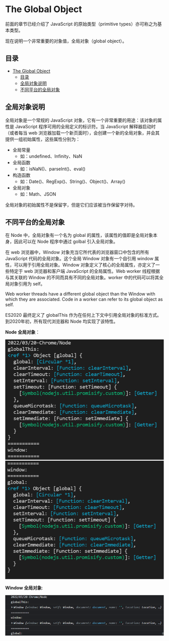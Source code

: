 # The Global Object

前面的章节已经介绍了 JavaScript 的原始类型（primitive types）亦可称之为基本类型。

现在说明一个非常重要的对象值，全局对象（global object）。

## 目录

- [The Global Object](#the-global-object)
  - [目录](#目录)
  - [全局对象说明](#全局对象说明)
  - [不同平台的全局对象](#不同平台的全局对象)

## 全局对象说明

全局对象是一个常规的 JavaScript 对象，它有一个非常重要的用途：该对象的属性是 JavaScript 程序可用的全局定义的标识符。当 JavaScript 解释器启动时（或者每当 web 浏览器加载一个新页面时），会创建一个新的全局对象，并会其提供一组初始属性，这些属性分别为：

- 全局常量
  - 如：undefined、Infinity、NaN
- 全局函数
  - 如：isNaN()、parseInt()、eval()
- 构造函数
  - 如：Date()、RegExp()、String()、Object()、Array()
- 全局对象
  - 如：Math、JSON

全局对象的初始属性不是保留字，但是它们应该被当作保留字对待。

## 不同平台的全局对象

在 Node 中，全局对象有一个名为 global 的属性，该属性的值即是全局对象本身，因此可以在 Node 程序中通过 golbal 引入全局对象。

在 web 浏览器中，Window 对象充当它所代表的浏览器窗口中包含的所有 JavaScript 代码的全局对象。这个全局 Window 对象有一个自引用 window 属性，可以用于引用全局对象。Window 对象定义了核心的全局属性，亦定义了一些特定于 web 浏览器和客户端 JavaScript 的全局属性。Web worker 线程根据与其关联的 Window 的不同而具有不同的全局对象。worker 中的代码可以将其全局对象引用为 self。

Web worker threads have a different global object than the Window with which they are associated. Code in a worker can refer to its global object as self.

ES2020 最终定义了 globalThis 作为在任何上下文中引用全局对象的标准方式。到2020年初，所有现代浏览器和 Node 均实现了该特性。

**Node 全局对象**：

![global-object-node00](01-images/02-global%20object%20-%20node00.png)
![global-object-node01](01-images/02-global%20object%20-%20node01.png)

**Window 全局对象**:

![global-object-window](01-images/02-global%20object%20-%20window.png)
